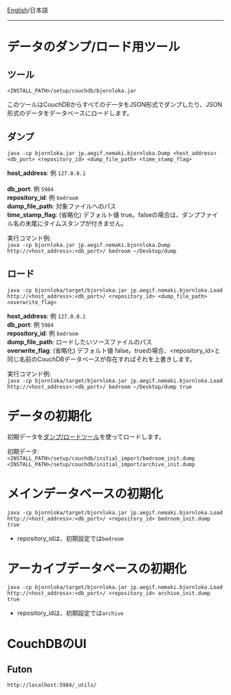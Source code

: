 [English](https://github.com/aegif/NemakiWare/wiki/Maintenance%28Database%29)/日本語 
***
# データのダンプ/ロード用ツール
## ツール
`<INSTALL_PATH>/setup/couchdb/bjornloka.jar`  

このツールはCouchDBからすべてのデータをJSON形式でダンプしたり、JSON形式のデータをデータベースにロードします。

## ダンプ
`java -cp bjornloka.jar jp.aegif.nemaki.bjornloka.Dump <host_address> <db_port> <repository_id> <dump_file_path> <time_stamp_flag>`

**host_address**: 例 `127.0.0.1`<br>  
**db_port**: 例 `5984`<br>
**repository_id**: 例 `bedroom`<br>
**dump_file_path**: 対象ファイルへのパス<br>
**time_stamp_flag**: (省略化) デフォルト値 true。falseの場合は、ダンプファイル名の末尾にタイムスタンプが付きません。<br>  

実行コマンド例:  
`java -cp bjornloka.jar jp.aegif.nemaki.bjornloka.Dump http://<host_address>:<db_port>/ bedroom ~/Desktop/dump`

## ロード
`java -cp bjornloka/target/bjornloka.jar jp.aegif.nemaki.bjornloka.Load http://<host_address>:<db_port>/ <repository_id> <dump_file_path> <overwrite_flag>`  

**host_address**: 例 `127.0.0.1`  
**db_port**: 例 `5984`  
**repository_id**: 例 `bedroom`  
**dump_file_path**: ロードしたいソースファイルのパス  
**overwrite_flag**: (省略化) デフォルト値 false。trueの場合、\<repository_id\>と同じ名前のCouchDBデータベースが存在すればそれを上書きします。  

実行コマンド例:  
`java -cp bjornloka/target/bjornloka.jar jp.aegif.nemaki.bjornloka.Load http://<host_address>:<db_port>/ bedroom ~/Desktop/dump true`

# データの初期化
初期データを[ダンプ/ロードツール](https://github.com/aegif/NemakiWare/wiki/Maintenance(Database)#data-dumpload-tool)を使ってロードします。  

初期データ:  
`<INSTALL_PATH>/setup/couchdb/initial_import/bedroom_init.dump`  
`<INSTALL_PATH>/setup/couchdb/initial_import/archive_init.dump`  
# メインデータベースの初期化
`java -cp bjornloka/target/bjornloka.jar jp.aegif.nemaki.bjornloka.Load http://<host_address>:<db_port>/ <repository_id> bedroom_init.dump true`
- repository_idは、初期設定では`bedroom`  
 
# アーカイブデータベースの初期化
`java -cp bjornloka/target/bjornloka.jar jp.aegif.nemaki.bjornloka.Load http://<host_address>:<db_port>/ <repository_id> archive_init.dump true`
- repository_idは、初期設定では`archive`  

# CouchDBのUI
## Futon
`http://localhost:5984/_utils/` 